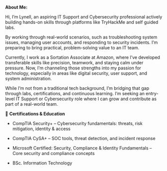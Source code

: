 **About Me:**

Hi, I’m Lynell, an aspiring IT Support and Cybersecurity professional actively building hands-on skills through platforms like TryHackMe and self guided labs.

By working through real-world scenarios, such as troubleshooting system issues, managing user accounts, and responding to security incidents. I’m preparing to bring practical, problem-solving value to an IT team.

Currently, I work as a Sortation Associate at Amazon, where I’ve developed transferable skills like precision, teamwork, and staying calm under pressure. Now, I’m channeling those strengths into my passion for technology, especially in areas like digital security, user support, and system administration.

While I’m not from a traditional tech background, I’m bridging that gap through labs, certifications, and continuous learning. I’m seeking an entry-level IT Support or Cybersecurity role where I can grow and contribute as part of a real-world team.

💼 **Certifications & Education**

* CompTIA Security+ – Cybersecurity fundamentals: threats, risk mitigation, identity & access

* CompTIA CySA+ – SOC tools, threat detection, and incident response

* Microsoft Certified: Security, Compliance & Identity Fundamentals – Core security and  compliance concepts

* BSc. Information Technology


